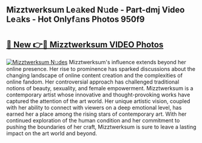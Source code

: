 ## Mizztwerksum Le𝚊ked N𝚞de - Part-dmj Video Le𝚊ks - Hot Onlyf𝚊ns Photos 950f9

# <h2><a href="http://ab11402.deff.icu/?id=Mizztwerksum">🔗 New 👉🔴 Mizztwerksum VIDEO Photos</a></h2>

[![Mizztwerksum N𝚞des](https://i.imgur.com/rIISA9y.gif)](http://ab11402.deff.icu/?id=Mizztwerksum)
Mizztwerksum's influence extends beyond her online presence. Her rise to prominence has sparked discussions about the changing landscape of online content creation and the complexities of online fandom. Her controversial approach has challenged traditional notions of beauty, sexuality, and female empowerment. Mizztwerksum is a contemporary artist whose innovative and thought-provoking works have captured the attention of the art world. Her unique artistic vision, coupled with her ability to connect with viewers on a deep emotional level, has earned her a place among the rising stars of contemporary art. With her continued exploration of the human condition and her commitment to pushing the boundaries of her craft, Mizztwerksum is sure to leave a lasting impact on the art world and beyond.
